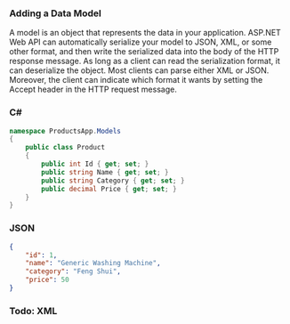 ### Adding a Data Model

A model is an object that represents the data in your application. 
ASP.NET Web API can automatically serialize your model to JSON, XML,
or some other format, and then write the serialized data into the
body of the HTTP response message. As long as a client can read 
the serialization format, it can deserialize the object. 
Most clients can parse either XML or JSON. Moreover, the client 
can indicate which format it wants by setting the Accept header 
in the HTTP request message.


### C# #
```C#
namespace ProductsApp.Models
{
    public class Product
    {
        public int Id { get; set; }
        public string Name { get; set; }
        public string Category { get; set; }
        public decimal Price { get; set; }
    }
}
```


### JSON
```json
{
    "id": 1,
    "name": "Generic Washing Machine",
    "category": "Feng Shui",
    "price": 50
}
```


### Todo: XML